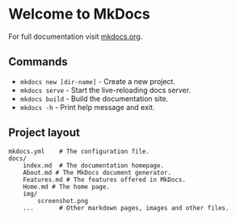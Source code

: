 # Welcome to MkDocs

For full documentation visit [mkdocs.org](https://www.mkdocs.org).

## Commands

* `mkdocs new [dir-name]` - Create a new project.
* `mkdocs serve` - Start the live-reloading docs server.
* `mkdocs build` - Build the documentation site.
* `mkdocs -h` - Print help message and exit.

## Project layout

    mkdocs.yml    # The configuration file.
    docs/
        index.md  # The documentation homepage.
        About.md # The MkDocs document generator.
        Features.md # The features offered in MkDocs.     
        Home.md # The home page.
        img/
        	screenshot.png
        ...       # Other markdown pages, images and other files.